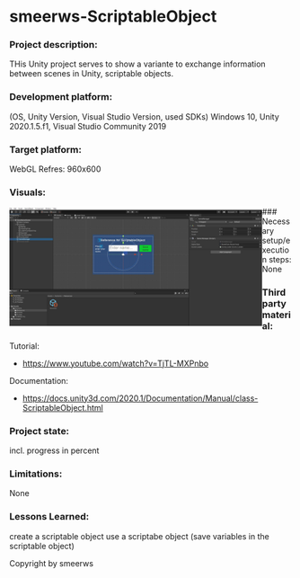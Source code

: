 # smeerws-ScriptableObject

### Project description: 
THis Unity project serves to show a variante to exchange information between scenes in Unity, scriptable objects. 


### Development platform: 
(OS, Unity Version, Visual Studio Version, used SDKs)
Windows 10, Unity 2020.1.5.f1, Visual Studio Community 2019

### Target platform: 
WebGL Refres: 960x600 

### Visuals: 
<div style="float:left;">
<img src="./Screenshots/scriptableObject.JPG" width="450">
</div>
### Necessary setup/execution steps: 
None

### Third party material: 
Tutorial:
* https://www.youtube.com/watch?v=TjTL-MXPnbo

Documentation:
* https://docs.unity3d.com/2020.1/Documentation/Manual/class-ScriptableObject.html

### Project state: 
incl. progress in percent

### Limitations: 
None

### Lessons Learned: 
create a scriptable object
use a scriptabe object (save variables in the scriptable object)

Copyright by smeerws
